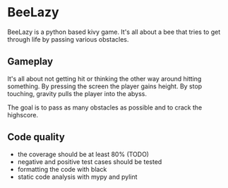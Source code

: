 # BeeLazy
BeeLazy is a python based kivy game. It's all about a bee that tries to get through life by passing
various obstacles. 

## Gameplay
It's all about not getting hit or thinking the other way around hitting something.
By pressing the screen the player gains height. By stop touching, gravity pulls the player into the
abyss.

The goal is to pass as many obstacles as possible and to crack the highscore.

## Code quality
- the coverage should be at least 80% (TODO)
- negative and positive test cases should be tested
- formatting the code with black
- static code analysis with mypy and pylint
